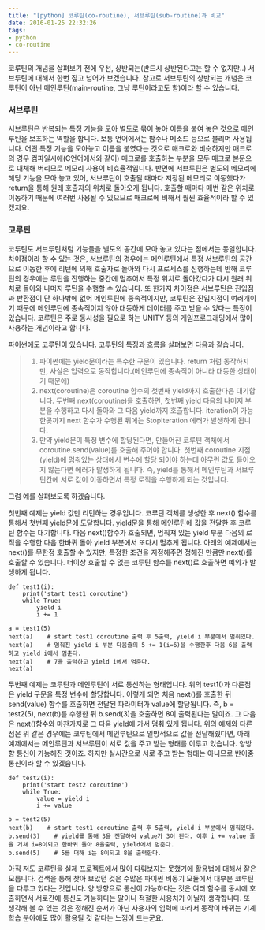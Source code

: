 ```yaml
---
title: "[python] 코루틴(co-routine), 서브루틴(sub-routine)과 비교"
date: 2016-01-25 22:32:26
tags:
- python
- co-routine
---
```

코루틴의 개념을 살펴보기 전에 우선, 상반되는(반드시 상반된다고는 할 수 없지만..) 서브루틴에 대해서 한번 짚고 넘어가 보겠습니다. 
참고로 서브루틴의 상반되는 개념은 코루틴이 아닌 메인루틴(main-routine, 그냥 루틴이라고도 함)이라 할 수 있습니다.

### 서브루틴

서브루틴은 반복되는 특정 기능을 모아 별도로 묶어 놓아 이름을 붙여 놓은 것으로 메인루틴을 보조하는 역할을 합니다. 보통 언어에서는 함수나 메소드 등으로 불리며 사용됩니다. 어떤 특정 기능을 모아놓고 이름을 붙였다는 것으로 매크로와 비슷하지만 매크로의 경우 컴파일시에(C언어에서와 같이) 매크로를 호출하는 부분을 모두 매크로 본문으로 대체해 버리므로 메모리 사용이 비효율적입니다. 반면에 서브루틴은 별도의 메모리에 해당 기능을 모아 놓고 있어, 서브루틴이 호출될 때마다 저장된 메모리로 이동했다가 return을 통해 원래 호출자의 위치로 돌아오게 됩니다. 호출할 때마다 매번 같은 위치로 이동하기 때문에 여러번 사용될 수 있으므로 매크로에 비해서 훨씬 효율적이라 할 수 있겠지요.

### 코루틴

코루틴도 서브루틴처럼 기능들을 별도의 공간에 모아 놓고 있다는 점에서는 동일합니다. 차이점이라 할 수 있는 것은, 서브루틴의 경우에는 메인루틴에서 특정 서브루틴의 공간으로 이동한 후에 리턴에 의해 호출자로 돌아와 다시 프로세스를 진행하는데 반해 코루틴의 경우에는 루틴을 진행하는 중간에 멈추어서 특정 위치로 돌아갔다가 다시 원래 위치로 돌아와 나머지 루틴을 수행할 수 있습니다. 또 한가지 차이점은 서브루틴은 진입점과 반환점이 단 하나밖에 없어 메인루틴에 종속적이지만, 코루틴은 진입지점이 여러개이기 때문에 메인루틴에 종속적이지 않아 대등하게 데이터를 주고 받을 수 있다는 특징이 있습니다. 코루틴은 주로 동시성을 필요로 하는 UNITY 등의 게임프로그래밍에서 많이 사용하는 개념이라고 합니다.

파이썬에도 코루틴이 있습니다.
코루틴의 특징과 흐름을 살펴보면 다음과 같습니다.

> 1. 파이썬에는 yield문이라는 특수한 구문이 있습니다. return 처럼 동작하지만, 사실은 입력으로 동작합니다.(메인루틴에 종속적이 아니라 대등한 상태이기 때문에)
> 2. next(coroutine)은 coroutine 함수의 첫번째 yield까지 호출한다음 대기합니다. 두번째 next(coroutine)을 호출하면, 첫번째 yield 다음의 나머지 부분을 수행하고 다시 돌아와 그 다음 yield까지 호출합니다. iteration이 가능한곳까지 next 함수가 수행된 뒤에는 StopIteration 에러가 발생하게 됩니다.
> 3. 만약 yield문이 특정 변수에 할당된다면, 만들어진 코루틴 객체에서 coroutine.send(value)를 호출해 주어야 합니다. 첫번째 coroutine 지점(yield)에 멈춰있는 상태에서 변수에 할당 되어야 하는데 아무런 값도 들어오지 않는다면 에러가 발생하게 됩니다. 즉, yield를 통해서 메인루틴과 서브루틴간에 서로 값이 이동하면서 특정 로직을 수행하게 되는 것입니다.

그럼 예를 살펴보도록 하겠습니다.

첫번째 예제는 yield 값만 리턴하는 경우입니다. 코루틴 객체를 생성한 후 next() 함수를 통해서 첫번째 yield문에 도달합니다. yield문을 통해 메인루틴에 값을 전달한 후 코루틴 함수는 대기합니다. 다음 next()함수가 호출되면, 멈춰져 있는 yield 부분 다음의 로직을 수행한 다음 한바퀴 돌아 yield 부분에서 또다시 멈추게 됩니다. 아래의 예제에서는 next()를 무한정 호출할 수 있지만, 특정한 조건을 지정해주면 정해진 만큼만 next()를 호출할 수 있습니다. 더이상 호출할 수 없는 코루틴 함수를 next()로 호출하면 예외가 발생하게 됩니다.

```
def test1(i):
    print('start test1 coroutine')
    while True:
        yield i
        i += 1

a = test1(5)
next(a)    # start test1 coroutine 출력 후 5출력, yield i 부분에서 멈춰있다.
next(a)    # 멈춰진 yield i 부분 다음줄의 5 += 1(i=6)을 수행한후 다음 6을 출력하고 yield i에서 멈춘다.
next(a)    # 7을 출력하고 yield i에서 멈춘다.
next(a)
```

두번째 예제는 코루틴과 메인루틴이 서로 통신하는 형태입니다. 위의 test1()과 다른점은 yield 구문을 특정 변수에 할당합니다. 이렇게 되면 처음 next()를 호출한 뒤 send(value) 함수를 호출하면 전달된 파라미터가 value에 할당됩니다. 즉, b = test2(5), next(b)를 수행한 뒤 b.send(3)을 호출하면 8이 출력된다는 말이죠. 그 다음은 next()함수와 마찬가지로 그 다음 yield에 가서 멈춰 있게 됩니다.
위의 예제와 다른 점은 위 같은 경우에는 코루틴에서 메인루틴으로 일방적으로 값을 전달해줬다면, 아래 예제에서는 메인루틴과 서브루틴이 서로 값을 주고 받는 형태를 이루고 있습니다. 양방향 통신이 가능해진 것이죠. 하지만 실시간으로 서로 주고 받는 형태는 아니므로 반이중 통신이라 할 수 있겠습니다.

```
def test2(i):
    print('start test2 coroutine')
    while True:
        value = yield i 
        i += value

b = test2(5)
next(b)    # start test1 coroutine 출력 후 5출력, yield i 부분에서 멈춰있다.
b.send(3)    # yield를 통해 3을 전달하여 value가 3이 된다. 이후 i += value 줄을 거쳐 i=8이되고 한바퀴 돌아 8을출력, yield에서 멈춘다. 
b.send(5)    # 5를 더해 i는 8이되고 8을 출력한다.
```

아직 저도 코루틴을 실제 프로젝트에서 많이 다뤄보지는 못했기에 활용법에 대해서 잘은 모릅니다. 검색을 통해 찾아 보았던 것은 수많은 파이썬 비동기 모듈에서 대부분 코루틴을 다루고 있다는 것입니다. 양 방향으로 통신이 가능하다는 것은 여러 함수를 동시에 호출하면서 서로간에 통신도 가능하다는 말이니 적절한 사용처가 아닐까 생각합니다. 또 생각해 볼 수 있는 것은 정해진 순서가 아닌 사용자의 입력에 따라서 동작이 바뀌는 기계학습 분야에도 많이 활용될 것 같다는 느낌이 드는군요. 